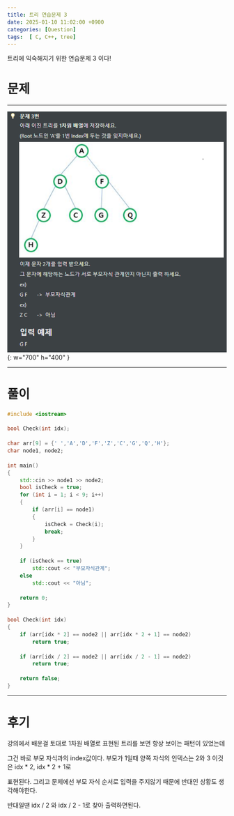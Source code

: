 ```yaml
---
title: 트리 연습문제 3
date: 2025-01-10 11:02:00 +0900
categories: [Question]  
tags:  [ C, C++, tree]
---
```


트리에 익숙해지기 위한 연습문제 3 이다!

# 문제   
---------------------------------------
![Desktop View](/assets/img/tree3.png){: w="700" h="400" }

---------------------------------------

# 풀이

```c++
#include <iostream>

bool Check(int idx);

char arr[9] = {' ','A','D','F','Z','C','G','Q','H'};
char node1, node2;

int main()
{
    std::cin >> node1 >> node2;
    bool isCheck = true;
    for (int i = 1; i < 9; i++)
    {
        if (arr[i] == node1)
        {
            isCheck = Check(i);
            break;
        }
    }
    
    if (isCheck == true)
        std::cout << "부모자식관계";
    else
        std::cout << "아님";
    
    return 0;
}

bool Check(int idx)
{
    if (arr[idx * 2] == node2 || arr[idx * 2 + 1] == node2)
        return true;
    
    if (arr[idx / 2] == node2 || arr[idx / 2 - 1] == node2)
        return true;
    
    return false;
}
```
---------------------------------------

# 후기

강의에서 배운걸 토대로 1차원 배열로 표현된 트리를 보면 항상 보이는 패턴이 있었는데

그건 바로 부모 자식과의 index값이다. 부모가 1일때 양쪽 자식의 인덱스는 2와 3 이것은 idx * 2, idx * 2 + 1로

표현된다. 그리고 문제에선 부모 자식 순서로 입력을 주지않기 때문에 반대인 상황도 생각해야한다.

반대일땐 idx / 2 와 idx / 2 - 1로 찾아 출력하면된다.
